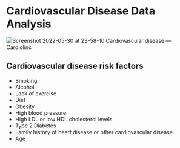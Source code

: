 # Cardiovascular Disease Data Analysis
![Screenshot 2022-05-30 at 23-58-10 Cardiovascular disease — Cardiolinc](https://user-images.githubusercontent.com/75258625/171058672-9d4ca20d-31e3-49fb-91ec-830b819d4f8a.png)

## Cardiovascular disease risk factors
* Smoking
* Alcohol
* Lack of exercise
* Diet
* Obesity
* High blood pressure.
* High LDL or low HDL cholesterol levels
* Type 2 Diabetes
* Family history of heart disease or other cardiovascular disease.
* Age

